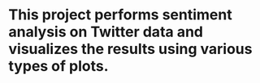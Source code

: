 <h1>This project performs sentiment analysis on Twitter data and visualizes the results using various types of plots. </h1>
